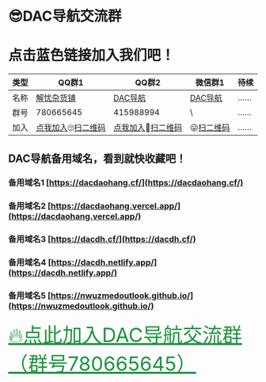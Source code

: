 # 😎DAC导航交流群
# 点击蓝色链接加入我们吧！

| 类型 | QQ群1 | QQ群2 | 微信群1 |待续|
|---|----|----|----|---|
| 名称 | [解忧杂货铺](https://jq.qq.com/?_wv=1027&k=liPvvBbz) | [DAC导航](https://jq.qq.com/?_wv=1027&k=682ZHQTM) | [DAC导航](http://ys-k.ysepan.com/618551336/616075576/r48563V564IQW3lqRPLj3d/%E5%BE%AE%E4%BF%A1%E7%BE%A4%EF%BC%88DAC%E5%AF%BC%E8%88%AA%EF%BC%89.png) |……
| 群号 | 780665645 | 415988994 | \ |……|
| 加入 | [点我加入](https://jq.qq.com/?_wv=1027&k=liPvvBbz)🙄[扫二维码](http://ys-i.ysepan.com/618551314/616075551/q73296U4566LIkpQROec5/QQ%E7%BE%A41%EF%BC%88%E8%A7%A3%E5%BF%A7%E6%9D%82%E8%B4%A7%E9%93%BA%EF%BC%89.png) | [点我加入](https://jq.qq.com/?_wv=1027&k=682ZHQTM)🤪[扫二维码](http://ys-i.ysepan.com/618551315/616075552/kpQROet34684T6482MNe4/QQ%E7%BE%A42%EF%BC%88DAC%E5%AF%BC%E8%88%AA%EF%BC%89.png) | 😛[扫二维码](http://ys-k.ysepan.com/618551336/616075576/r48563V564IQW3lqRPLj3d/%E5%BE%AE%E4%BF%A1%E7%BE%A4%EF%BC%88DAC%E5%AF%BC%E8%88%AA%EF%BC%89.png)|……|


## DAC导航备用域名，看到就快收藏吧！

### 备用域名1    [https://dacdaohang.cf/](https://dacdaohang.cf/)

### 备用域名2    [https://dacdaohang.vercel.app/](https://dacdaohang.vercel.app/)

### 备用域名3    [https://dacdh.cf/](https://dacdh.cf/)

### 备用域名4    [https://dacdh.netlify.app/](https://dacdh.netlify.app/)

### 备用域名5    [https://nwuzmedoutlook.github.io/](https://nwuzmedoutlook.github.io/)

<a href="https://jq.qq.com/?_wv=1027&k=liPvvBbz" target="_blank" style="color:#1d953f;font-size:40px" >🔥点此加入DAC导航交流群（群号780665645）</a>
